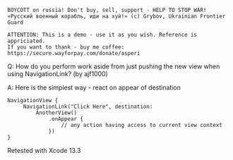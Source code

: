 ```
BOYCOTT on russia! Don't buy, sell, support - HELP TO STOP WAR!
«Русский военный корабль, иди на хуй!» (c) Grybov, Ukrainian Frontier Guard

ATTENTION: This is a demo - use it as you wish. Reference is appriciated.
If you want to thank - buy me coffee: https://secure.wayforpay.com/donate/asperi
```

Q: How do you perform work aside from just pushing the new view when using NavigationLink? (by ajf1000)

A: Here is the simplest way - react on appear of destination

    NavigationView {
         NavigationLink("Click Here", destination: 
             AnotherView()
                 .onAppear {
                     // any action having access to current view context
                 })
    }

Retested with Xcode 13.3
